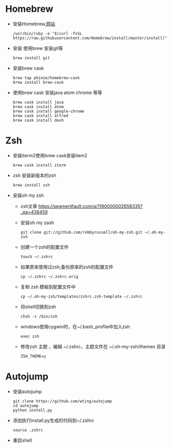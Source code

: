 # Homebrew

- 安装Homebrew,[网站](http://brew.sh/)

  ```
  /usr/bin/ruby -e "$(curl -fsSL https://raw.githubusercontent.com/Homebrew/install/master/install)"
  ```

- 安装 使用brew 安装git等

  ```
  brew install git
  ```

- 安装brew cask

  ```
  brew tap phinze/homebrew-cask
  brew install brew-cask
  ```

- 使用brew cask 安装java atom chrome 等等

  ```
  brew cask install java
  brew cask install atom
  brew cask install google-chrome
  brew cask install alfred
  brew cask install dash
  ```

# Zsh

- 安装iterm2使用brew cask安装item2

  ```
  brew cask install iterm
  ```

- zsh 安装新版本的zsh

  ```
  brew install zsh
  ```

- 安装oh my zsh

  - zsh文章 <https://segmentfault.com/a/1190000002658335?_ea=438459>

  - 安装oh my zash

    ```
    git clone git://github.com/robbyrussell/oh-my-zsh.git ~/.oh-my-zsh
    ```

  - 创建一个zsh的配置文件

    ```
    touch ~/.zshrc
    ```

  - 如果原来使用过zsh,备份原来的zsh的配置文件

    ```
    cp ~/.zshrc ~/.zshrc.orig
    ```

  - 复制 zsh 模板到配置文件中

    ```
    cp ~/.oh-my-zsh/templates/zshrc.zsh-template ~/.zshrc
    ```

  - 将shell切换到zsh

    ```
    chsh -s /bin/zsh
    ```

  - windows使用cygwin时，在~/.bash_profile中加入zsh

    ```
    exec zsh
    ```

  - 修改zsh 主题 ，编辑 ~/.zshrc，主题文件在 ~/.oh-my-zsh/themes 目录

    ```
    ZSH_THEME=y
    ```

# Autojump

- 安装autojump

  ```
  git clone https://github.com/wting/autojump
  cd autojump
  python install.py
  ```

- 添加执行install.py生成的代码到~/.zshrc

  ```
  source .zshrc
  ```

- 重启shell
